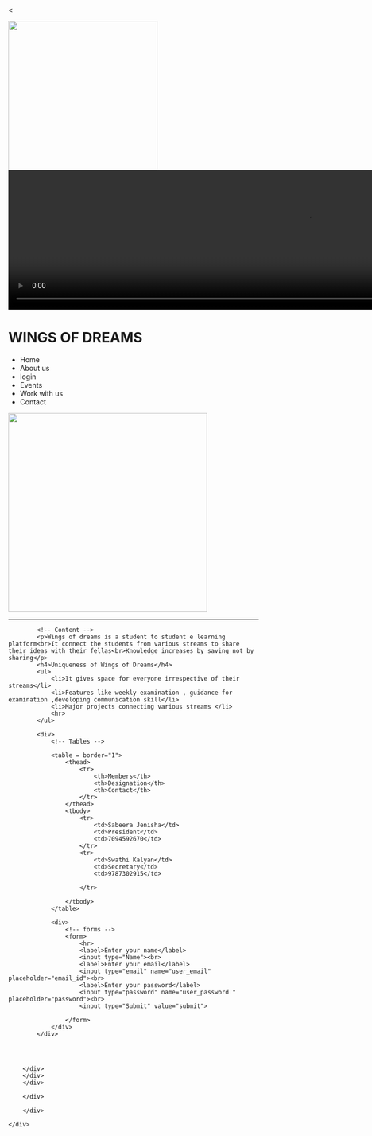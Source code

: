 
<!DOCTYPE html>
<<!DOCTYPE html>
<html>
<head>
	<meta charset="utf-8">
	<title> WINGS OF DREAMS </title>
</head>
<body>
	<div>
		<!-- Header -->
		<div>
		   <img src="images/pic.png" width = "300px;">
		   <video width ="1200" height ="280" controls>
				<source src="video/video.mp4" type="video/mp4">
			</video><br>
		   <h1>WINGS OF DREAMS</h1>
		<div>
		<!-- MAIN SECTION -->
		<div>
		<!-- SIDE NAVIGATION -->
		<ul>
			<li>Home</li>
			<li>About us</li>
			<li>login</li>
			<li>Events</li>
			<li>Work with us</li>
			<li>Contact</li>
		</ul>
		<div>
			<img src="images/2.jpg" width = "400px;">
			<hr>
		<div>

		    <!-- Content -->
			<p>Wings of dreams is a student to student e learning platform<br>It connect the students from various streams to share their ideas with their fellas<br>Knowledge increases by saving not by sharing</p>
			<h4>Uniqueness of Wings of Dreams</h4>
			<ul>
				<li>It gives space for everyone irrespective of their streams</li>
				<li>Features like weekly examination , guidance for examination ,developing communication skill</li>
				<li>Major projects connecting various streams </li>
				<hr>
			</ul>
			
            <div>
            	<!-- Tables -->
            	
                <table = border="1">
            		<thead>
            			<tr>
            		        <th>Members</th>
            		        <th>Designation</th>
            		        <th>Contact</th>
            			</tr>
                    </thead>
                    <tbody>
                    	<tr>
                    		<td>Sabeera Jenisha</td>
                    		<td>President</td>
                    		<td>7094592670</td>
                    	</tr>
                    	<tr>
                    		<td>Swathi Kalyan</td>
                    		<td>Secretary</td>
                    		<td>9787302915</td>
                    		
                    	</tr>
                    	
                    </tbody>
            	</table>

            	<div>
            		<!-- forms -->
            		<form>
            			<hr>
            			<label>Enter your name</label>
            			<input type="Name"><br>
            			<label>Enter your email</label>
            			<input type="email" name="user_email" placeholder="email_id"><br>
            			<label>Enter your password</label>
            			<input type="password" name="user_password " placeholder="password"><br>
            			<input type="Submit" value="submit">

            		</form>
            	</div>
            </div>    


		

		</div>
		</div>
		</div>

	    </div>

	    </div>

	</div>

</body>
</html>
